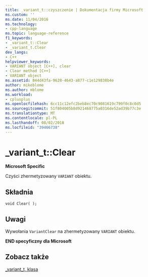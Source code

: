 ```yaml
---
title: _variant_t::czyszczenie | Dokumentacja firmy Microsoft
ms.custom: ''
ms.date: 11/04/2016
ms.technology:
- cpp-language
ms.topic: language-reference
f1_keywords:
- _variant_t::Clear
- _variant_t.Clear
dev_langs:
- C++
helpviewer_keywords:
- VARIANT object [C++], clear
- Clear method [C++]
- VARIANT object
ms.assetid: 844d43fa-9628-4643-a877-c1e129838b4e
author: mikeblome
ms.author: mblome
ms.workload:
- cplusplus
ms.openlocfilehash: 6cc11c12efc2beb8ec70c9081619c799f0c8c0d5
ms.sourcegitcommit: 51f804005b8d921468775a0316de52ad39b77c3e
ms.translationtype: MT
ms.contentlocale: pl-PL
ms.lasthandoff: 08/02/2018
ms.locfileid: "39466738"
---
```

# <a name="varianttclear"></a>_variant_t::Clear
**Microsoft Specific**  
  
 Czyści zhermetyzowany `VARIANT` obiektu.  
  
## <a name="syntax"></a>Składnia  
  
```  
void Clear( );  
```  
  
## <a name="remarks"></a>Uwagi  
 Wywołania `VariantClear` na zhermetyzowany `VARIANT` obiektu.  
  
 **END specyficzny dla Microsoft**  
  
## <a name="see-also"></a>Zobacz także  
 [_variant_t, klasa](../cpp/variant-t-class.md)